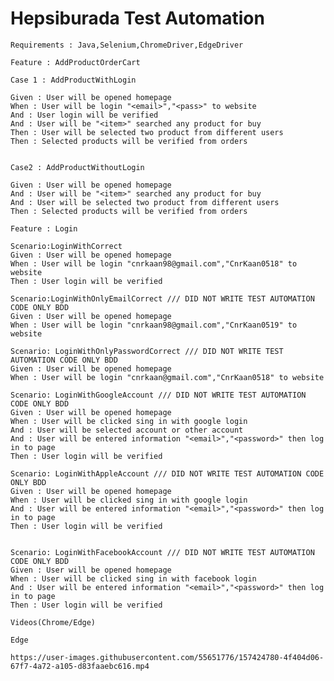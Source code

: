 # Hepsiburada Test Automation

    Requirements : Java,Selenium,ChromeDriver,EdgeDriver

    Feature : AddProductOrderCart

    Case 1 : AddProductWithLogin

    Given : User will be opened homepage
    When : User will be login "<email>","<pass>" to website
    And : User login will be verified
    And : User will be "<item>" searched any product for buy
    Then : User will be selected two product from different users
    Then : Selected products will be verified from orders


    Case2 : AddProductWithoutLogin
    
    Given : User will be opened homepage
    And : User will be "<item>" searched any product for buy
    And : User will be selected two product from different users
    Then : Selected products will be verified from orders
 
    Feature : Login  
    
    Scenario:LoginWithCorrect
    Given : User will be opened homepage
    When : User will be login "cnrkaan98@gmail.com","CnrKaan0518" to website
    Then : User login will be verified

    Scenario:LoginWithOnlyEmailCorrect /// DID NOT WRITE TEST AUTOMATION CODE ONLY BDD
    Given : User will be opened homepage
    When : User will be login "cnrkaan98@gmail.com","CnrKaan0519" to website

    Scenario: LoginWithOnlyPasswordCorrect /// DID NOT WRITE TEST AUTOMATION CODE ONLY BDD
    Given : User will be opened homepage
    When : User will be login "cnrkaan@gmail.com","CnrKaan0518" to website
 
    Scenario: LoginWithGoogleAccount /// DID NOT WRITE TEST AUTOMATION CODE ONLY BDD
    Given : User will be opened homepage
    When : User will be clicked sing in with google login
    And : User will be selected account or other account
    And : User will be entered information "<email>","<password>" then log in to page
    Then : User login will be verified

    Scenario: LoginWithAppleAccount /// DID NOT WRITE TEST AUTOMATION CODE ONLY BDD
    Given : User will be opened homepage
    When : User will be clicked sing in with google login
    And : User will be entered information "<email>","<password>" then log in to page
    Then : User login will be verified

  
    Scenario: LoginWithFacebookAccount /// DID NOT WRITE TEST AUTOMATION CODE ONLY BDD
    Given : User will be opened homepage
    When : User will be clicked sing in with facebook login
    And : User will be entered information "<email>","<password>" then log in to page
    Then : User login will be verified
 
    Videos(Chrome/Edge)
    
    Edge

    https://user-images.githubusercontent.com/55651776/157424780-4f404d06-67f7-4a72-a105-d83faaebc616.mp4

    
  
  

  
  
